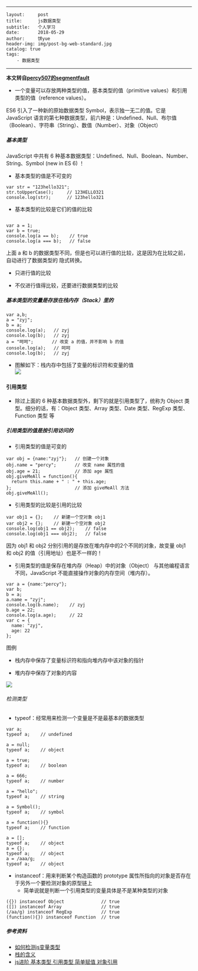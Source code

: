 
---
	layout:     post
	title:      js数据类型
	subtitle:   个人学习
	date:       2018-05-29
	author:     饼yue
	header-img: img/post-bg-web-standard.jpg
	catalog: true
	tags:
	    - 数据类型
---


**本文转自[percy507的segmentfault](https://segmentfault.com/a/1190000006752076)**     
+ 一个变量可以存放两种类型的值，基本类型的值（primitive values）和引用类型的值（reference values）。

ES6 引入了一种新的原始数据类型 Symbol，表示独一无二的值。它是 JavaScript 语言的第七种数据类型，前六种是：Undefined、Null、布尔值（Boolean）、字符串（String）、数值（Number）、对象（Object）

##### 基本类型

JavaScript 中共有 6 种基本数据类型：Undefined、Null、Boolean、Number、String、Symbol (new in ES 6) ！

+ 基本类型的值是不可变的

```
var str = "123hello321";
str.toUpperCase();     // 123HELLO321
console.log(str);      // 123hello321
```

+ 基本类型的比较是它们的值的比较

```

var a = 1;
var b = true;
console.log(a == b);    // true
console.log(a === b);   // false
```
上面 a 和 b 的数据类型不同，但是也可以进行值的比较，这是因为在比较之前，自动进行了数据类型的 隐式转换。

+ 只进行值的比较

+ 不仅进行值得比较，还要进行数据类型的比较

##### 基本类型的变量是存放在栈内存（Stack）里的    
```
var a,b;
a = "zyj";
b = a;
console.log(a);   // zyj
console.log(b);   // zyj
a = "呵呵";       // 改变 a 的值，并不影响 b 的值
console.log(a);   // 呵呵
console.log(b);   // zyj
```    
+ 图解如下：栈内存中包括了变量的标识符和变量的值   
![](http://ww1.sinaimg.cn/large/e9ff3c49gy1frt5nh74c5j20l408eq3c.jpg)
                
#### 引用类型

+ 除过上面的 6 种基本数据类型外，剩下的就是引用类型了，统称为 Object 类型。细分的话，有：Object 类型、Array 类型、Date 类型、RegExp 类型、Function 类型 等

##### 引用类型的值是按引用访问的
- 引用类型的值是可变的

```
var obj = {name:"zyj"};   // 创建一个对象
obj.name = "percy";       // 改变 name 属性的值
obj.age = 21;             // 添加 age 属性
obj.giveMeAll = function(){
  return this.name + " : " + this.age;
};                        // 添加 giveMeAll 方法
obj.giveMeAll();
```
- 引用类型的比较是引用的比较
```
var obj1 = {};    // 新建一个空对象 obj1
var obj2 = {};    // 新建一个空对象 obj2
console.log(obj1 == obj2);    // false
console.log(obj1 === obj2);   // false

```
因为 obj1 和 obj2 分别引用的是存放在堆内存中的2个不同的对象，故变量 obj1 和 obj2 的值（引用地址）也是不一样的！

- 引用类型的值是保存在堆内存（Heap）中的对象（Object）
与其他编程语言不同，JavaScript 不能直接操作对象的内存空间（堆内存）。
```
var a = {name:"percy"};
var b;
b = a;
a.name = "zyj";
console.log(b.name);    // zyj
b.age = 22;
console.log(a.age);     // 22
var c = {
  name: "zyj",
  age: 22
};
```
图例
- 栈内存中保存了变量标识符和指向堆内存中该对象的指针

- 堆内存中保存了对象的内容

![](http://ww1.sinaimg.cn/large/e9ff3c49gy1frt5up4byqj20em0m8acb.jpg)


###### 检测类型
- typeof：经常用来检测一个变量是不是最基本的数据类型

```
var a;
typeof a;    // undefined

a = null;
typeof a;    // object

a = true;
typeof a;    // boolean

a = 666;
typeof a;    // number 

a = "hello";
typeof a;    // string

a = Symbol();
typeof a;    // symbol

a = function(){}
typeof a;    // function

a = [];
typeof a;    // object
a = {};
typeof a;    // object
a = /aaa/g;
typeof a;    // object  
```
- instanceof：用来判断某个构造函数的 prototype 属性所指向的对象是否存在于另外一个要检测对象的原型链上
	- 简单说就是判断一个引用类型的变量具体是不是某种类型的对象
```
({}) instanceof Object              // true
([]) instanceof Array               // true
(/aa/g) instanceof RegExp           // true
(function(){}) instanceof Function  // true
```
##### 参考资料
- [如何检测js变量类型](http://harttle.com/2015/09/18/js-type-checking.html)
- [栈的含义](http://www.ruanyifeng.com/blog/2013/11/stack.html)
- [js进阶 基本类型 引用类型 简单赋值 对象引用](https://segmentfault.com/a/1190000002789651)








